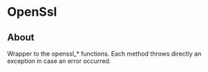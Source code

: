 
# OpenSsl

## About

Wrapper to the openssl_* functions. Each method throws directly an exception in
case an error occurred.

